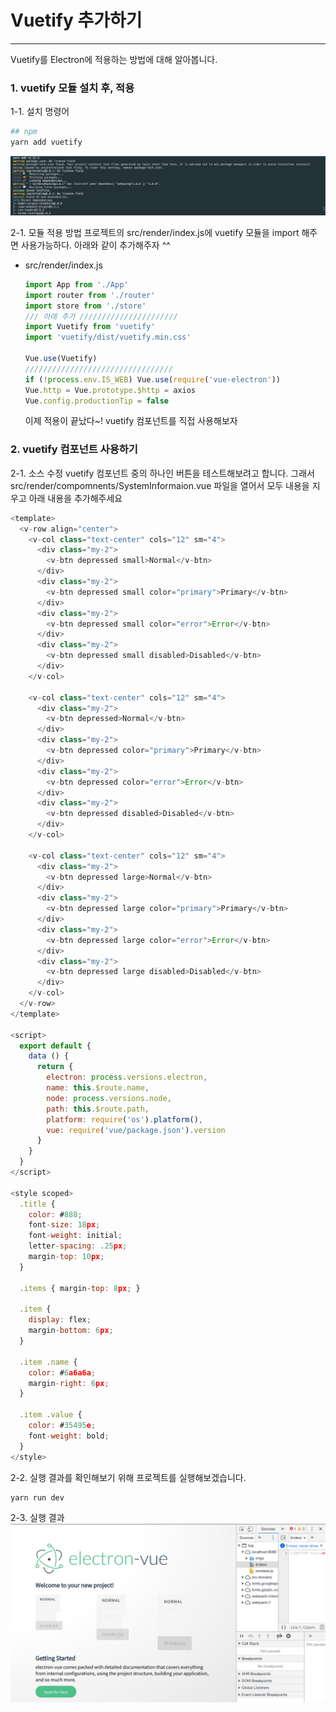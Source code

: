 # Vuetify 추가하기
* * *
Vuetify를 Electron에 적용하는 방법에 대해 알아봅니다.

### 1. vuetify 모듈 설치 후, 적용
1-1. 설치 명령어
``` bash
## npm
yarn add vuetify
```
![ex_screenshot](./assets//yarn-add-vuetify.png)

2-1. 모듈 적용 방법
프로젝트의 src/render/index.js에 vuetify 모듈을 import 해주면 사용가능하다. 아래와 같이 추가해주자 ^^

- src/render/index.js
  ``` javascript
  import App from './App'
  import router from './router'
  import store from './store'
  /// 아래 추가 //////////////////////
  import Vuetify from 'vuetify'
  import 'vuetify/dist/vuetify.min.css'

  Vue.use(Vuetify)
  /////////////////////////////////
  if (!process.env.IS_WEB) Vue.use(require('vue-electron'))
  Vue.http = Vue.prototype.$http = axios
  Vue.config.productionTip = false
  ```
  이제 적용이 끝났다~! vuetify 컴포넌트를 직접 사용해보자

### 2. vuetify 컴포넌트 사용하기
2-1. 소스 수정
vuetify 컴포넌트 중의 하나인 버튼을 테스트해보려고 합니다. 그래서 src/render/compomnents/SystemInformaion.vue 파일을 열어서 모두 내용을 지우고 아래 내용을 추가해주세요
``` javascript
<template>
  <v-row align="center">
    <v-col class="text-center" cols="12" sm="4">
      <div class="my-2">
        <v-btn depressed small>Normal</v-btn>
      </div>
      <div class="my-2">
        <v-btn depressed small color="primary">Primary</v-btn>
      </div>
      <div class="my-2">
        <v-btn depressed small color="error">Error</v-btn>
      </div>
      <div class="my-2">
        <v-btn depressed small disabled>Disabled</v-btn>
      </div>
    </v-col>

    <v-col class="text-center" cols="12" sm="4">
      <div class="my-2">
        <v-btn depressed>Normal</v-btn>
      </div>
      <div class="my-2">
        <v-btn depressed color="primary">Primary</v-btn>
      </div>
      <div class="my-2">
        <v-btn depressed color="error">Error</v-btn>
      </div>
      <div class="my-2">
        <v-btn depressed disabled>Disabled</v-btn>
      </div>
    </v-col>

    <v-col class="text-center" cols="12" sm="4">
      <div class="my-2">
        <v-btn depressed large>Normal</v-btn>
      </div>
      <div class="my-2">
        <v-btn depressed large color="primary">Primary</v-btn>
      </div>
      <div class="my-2">
        <v-btn depressed large color="error">Error</v-btn>
      </div>
      <div class="my-2">
        <v-btn depressed large disabled>Disabled</v-btn>
      </div>
    </v-col>
  </v-row>
</template>

<script>
  export default {
    data () {
      return {
        electron: process.versions.electron,
        name: this.$route.name,
        node: process.versions.node,
        path: this.$route.path,
        platform: require('os').platform(),
        vue: require('vue/package.json').version
      }
    }
  }
</script>

<style scoped>
  .title {
    color: #888;
    font-size: 18px;
    font-weight: initial;
    letter-spacing: .25px;
    margin-top: 10px;
  }

  .items { margin-top: 8px; }

  .item {
    display: flex;
    margin-bottom: 6px;
  }

  .item .name {
    color: #6a6a6a;
    margin-right: 6px;
  }

  .item .value {
    color: #35495e;
    font-weight: bold;
  }
</style>
```

2-2. 실행
결과를 확인해보기 위해 프로젝트를 실행해보겠습니다.
``` bash
yarn run dev
```
2-3. 실행 결과
![ex_screenshot](./assets//new-project-vuetify-test.png)
